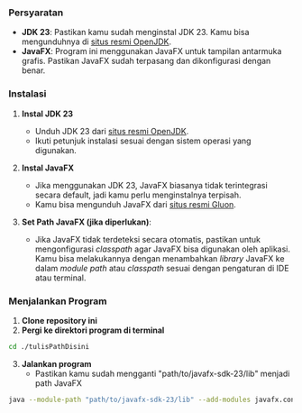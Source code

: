 ### Persyaratan
- **JDK 23**: Pastikan kamu sudah menginstal JDK 23. Kamu bisa mengunduhnya di [situs resmi OpenJDK](https://jdk.java.net/23/).
- **JavaFX**: Program ini menggunakan JavaFX untuk tampilan antarmuka grafis. Pastikan JavaFX sudah terpasang dan dikonfigurasi dengan benar.

### Instalasi
1. **Instal JDK 23**
    - Unduh JDK 23 dari [situs resmi OpenJDK](https://jdk.java.net/23/).
    - Ikuti petunjuk instalasi sesuai dengan sistem operasi yang digunakan.

2. **Instal JavaFX**
    - Jika menggunakan JDK 23, JavaFX biasanya tidak terintegrasi secara default, jadi kamu perlu menginstalnya terpisah.
    - Kamu bisa mengunduh JavaFX dari [situs resmi Gluon](https://gluonhq.com/products/javafx/).

3. **Set Path JavaFX (jika diperlukan)**:
    - Jika JavaFX tidak terdeteksi secara otomatis, pastikan untuk mengonfigurasi *classpath* agar JavaFX bisa digunakan oleh aplikasi. Kamu bisa melakukannya dengan menambahkan *library* JavaFX ke dalam *module path* atau *classpath* sesuai dengan pengaturan di IDE atau terminal.

### Menjalankan Program
1. **Clone repository ini**
2. **Pergi ke direktori program di terminal**
```bash
cd ./tulisPathDisini
```
3. **Jalankan program**
   - Pastikan kamu sudah mengganti "path/to/javafx-sdk-23/lib" menjadi path JavaFX
```bash
java --module-path "path/to/javafx-sdk-23/lib" --add-modules javafx.controls,javafx.fxml -jar bin/IQPuzzleProSolver.jar
